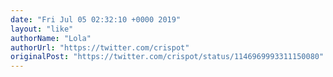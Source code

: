 ```yaml
---
date: "Fri Jul 05 02:32:10 +0000 2019"
layout: "like"
authorName: "Lola"
authorUrl: "https://twitter.com/crispot"
originalPost: "https://twitter.com/crispot/status/1146969993311150080"
---
```

